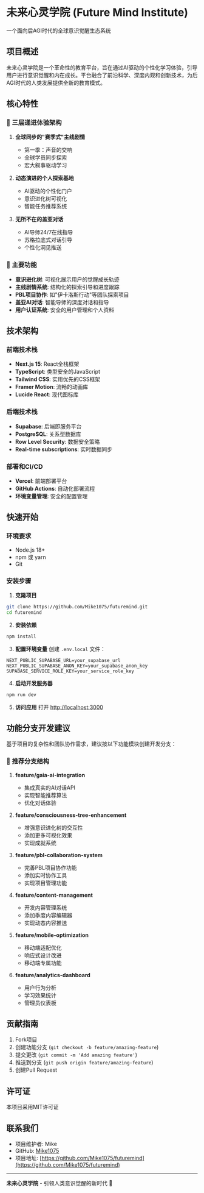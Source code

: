 # 未来心灵学院 (Future Mind Institute)

一个面向后AGI时代的全球意识觉醒生态系统

## 项目概述

未来心灵学院是一个革命性的教育平台，旨在通过AI驱动的个性化学习体验，引导用户进行意识觉醒和内在成长。平台融合了前沿科学、深度内观和创新技术，为后AGI时代的人类发展提供全新的教育模式。

## 核心特性

### 🌟 三层递进体验架构

1. **全球同步的"赛季式"主线剧情**
   - 第一季：声音的交响
   - 全球学员同步探索
   - 宏大叙事驱动学习

2. **动态演进的个人探索基地**
   - AI驱动的个性化门户
   - 意识进化树可视化
   - 智能任务推荐系统

3. **无所不在的盖亚对话**
   - AI导师24/7在线指导
   - 苏格拉底式对话引导
   - 个性化洞见推送

### 🎯 主要功能

- **意识进化树**: 可视化展示用户的觉醒成长轨迹
- **主线剧情系统**: 结构化的探索引导和进度跟踪
- **PBL项目协作**: 如"伊卡洛斯行动"等团队探索项目
- **盖亚AI对话**: 智能导师的深度对话和指导
- **用户认证系统**: 安全的用户管理和个人资料

## 技术架构

### 前端技术栈
- **Next.js 15**: React全栈框架
- **TypeScript**: 类型安全的JavaScript
- **Tailwind CSS**: 实用优先的CSS框架
- **Framer Motion**: 流畅的动画库
- **Lucide React**: 现代图标库

### 后端技术栈
- **Supabase**: 后端即服务平台
- **PostgreSQL**: 关系型数据库
- **Row Level Security**: 数据安全策略
- **Real-time subscriptions**: 实时数据同步

### 部署和CI/CD
- **Vercel**: 前端部署平台
- **GitHub Actions**: 自动化部署流程
- **环境变量管理**: 安全的配置管理

## 快速开始

### 环境要求
- Node.js 18+
- npm 或 yarn
- Git

### 安装步骤

1. **克隆项目**
```bash
git clone https://github.com/Mike1075/futuremind.git
cd futuremind
```

2. **安装依赖**
```bash
npm install
```

3. **配置环境变量**
创建 `.env.local` 文件：
```env
NEXT_PUBLIC_SUPABASE_URL=your_supabase_url
NEXT_PUBLIC_SUPABASE_ANON_KEY=your_supabase_anon_key
SUPABASE_SERVICE_ROLE_KEY=your_service_role_key
```

4. **启动开发服务器**
```bash
npm run dev
```

5. **访问应用**
打开 [http://localhost:3000](http://localhost:3000)

## 功能分支开发建议

基于项目的复杂性和团队协作需求，建议按以下功能模块创建开发分支：

### 🌿 推荐分支结构

1. **feature/gaia-ai-integration**
   - 集成真实的AI对话API
   - 实现智能推荐算法
   - 优化对话体验

2. **feature/consciousness-tree-enhancement**
   - 增强意识进化树的交互性
   - 添加更多可视化效果
   - 实现成就系统

3. **feature/pbl-collaboration-system**
   - 完善PBL项目协作功能
   - 添加实时协作工具
   - 实现项目管理功能

4. **feature/content-management**
   - 开发内容管理系统
   - 添加季度内容编辑器
   - 实现动态内容推送

5. **feature/mobile-optimization**
   - 移动端适配优化
   - 响应式设计改进
   - 移动端专属功能

6. **feature/analytics-dashboard**
   - 用户行为分析
   - 学习效果统计
   - 管理员仪表板

## 贡献指南

1. Fork项目
2. 创建功能分支 (`git checkout -b feature/amazing-feature`)
3. 提交更改 (`git commit -m 'Add amazing feature'`)
4. 推送到分支 (`git push origin feature/amazing-feature`)
5. 创建Pull Request

## 许可证

本项目采用MIT许可证

## 联系我们

- 项目维护者: Mike
- GitHub: [Mike1075](https://github.com/Mike1075)
- 项目地址: [https://github.com/Mike1075/futuremind](https://github.com/Mike1075/futuremind)

---

**未来心灵学院** - 引领人类意识觉醒的新时代 🌟
